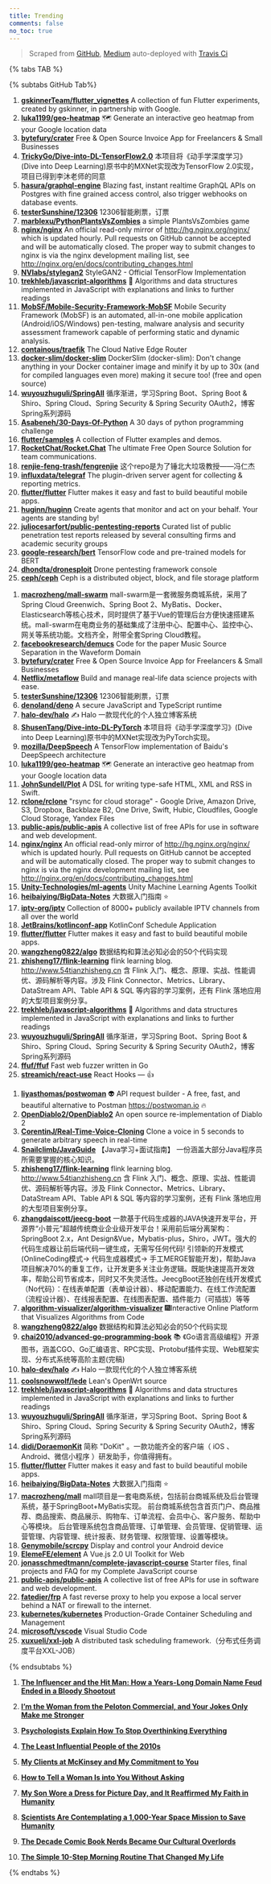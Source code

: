 ```yaml
---
title: Trending
comments: false
no_toc: true
---
```


> Scraped from [GitHub](https://github.com/trending), [Medium](https://medium.com/topic/popular)
auto-deployed with [Travis Ci](https://travis-ci.org/)

{% tabs TAB %}
<!-- tab GitHub -->
{% subtabs GitHub Tab%}
<!-- tab Daily -->
1. [**gskinnerTeam/flutter_vignettes**](https://github.com/gskinnerTeam/flutter_vignettes)
A collection of fun Flutter experiments, created by gskinner, in partnership with Google.
2. [**luka1199/geo-heatmap**](https://github.com/luka1199/geo-heatmap)
🗺 Generate an interactive geo heatmap from your Google location data
3. [**bytefury/crater**](https://github.com/bytefury/crater)
Free & Open Source Invoice App for Freelancers & Small Businesses
4. [**TrickyGo/Dive-into-DL-TensorFlow2.0**](https://github.com/TrickyGo/Dive-into-DL-TensorFlow2.0)
本项目将《动手学深度学习》(Dive into Deep Learning)原书中的MXNet实现改为TensorFlow 2.0实现，项目已得到李沐老师的同意
5. [**hasura/graphql-engine**](https://github.com/hasura/graphql-engine)
Blazing fast, instant realtime GraphQL APIs on Postgres with fine grained access control, also trigger webhooks on database events.
6. [**testerSunshine/12306**](https://github.com/testerSunshine/12306)
12306智能刷票，订票
7. [**marblexu/PythonPlantsVsZombies**](https://github.com/marblexu/PythonPlantsVsZombies)
a simple PlantsVsZombies game
8. [**nginx/nginx**](https://github.com/nginx/nginx)
An official read-only mirror of http://hg.nginx.org/nginx/ which is updated hourly. Pull requests on GitHub cannot be accepted and will be automatically closed. The proper way to submit changes to nginx is via the nginx development mailing list, see http://nginx.org/en/docs/contributing_changes.html
9. [**NVlabs/stylegan2**](https://github.com/NVlabs/stylegan2)
StyleGAN2 - Official TensorFlow Implementation
10. [**trekhleb/javascript-algorithms**](https://github.com/trekhleb/javascript-algorithms)
📝 Algorithms and data structures implemented in JavaScript with explanations and links to further readings
11. [**MobSF/Mobile-Security-Framework-MobSF**](https://github.com/MobSF/Mobile-Security-Framework-MobSF)
Mobile Security Framework (MobSF) is an automated, all-in-one mobile application (Android/iOS/Windows) pen-testing, malware analysis and security assessment framework capable of performing static and dynamic analysis.
12. [**containous/traefik**](https://github.com/containous/traefik)
The Cloud Native Edge Router
13. [**docker-slim/docker-slim**](https://github.com/docker-slim/docker-slim)
DockerSlim (docker-slim): Don't change anything in your Docker container image and minify it by up to 30x (and for compiled languages even more) making it secure too! (free and open source)
14. [**wuyouzhuguli/SpringAll**](https://github.com/wuyouzhuguli/SpringAll)
循序渐进，学习Spring Boot、Spring Boot & Shiro、Spring Cloud、Spring Security & Spring Security OAuth2，博客Spring系列源码
15. [**Asabeneh/30-Days-Of-Python**](https://github.com/Asabeneh/30-Days-Of-Python)
A 30 days of python programming challenge
16. [**flutter/samples**](https://github.com/flutter/samples)
A collection of Flutter examples and demos.
17. [**RocketChat/Rocket.Chat**](https://github.com/RocketChat/Rocket.Chat)
The ultimate Free Open Source Solution for team communications.
18. [**renjie-feng-trash/fengrenjie**](https://github.com/renjie-feng-trash/fengrenjie)
这个repo是为了锤北大垃圾教授——冯仁杰
19. [**influxdata/telegraf**](https://github.com/influxdata/telegraf)
The plugin-driven server agent for collecting & reporting metrics.
20. [**flutter/flutter**](https://github.com/flutter/flutter)
Flutter makes it easy and fast to build beautiful mobile apps.
21. [**huginn/huginn**](https://github.com/huginn/huginn)
Create agents that monitor and act on your behalf. Your agents are standing by!
22. [**juliocesarfort/public-pentesting-reports**](https://github.com/juliocesarfort/public-pentesting-reports)
Curated list of public penetration test reports released by several consulting firms and academic security groups
23. [**google-research/bert**](https://github.com/google-research/bert)
TensorFlow code and pre-trained models for BERT
24. [**dhondta/dronesploit**](https://github.com/dhondta/dronesploit)
Drone pentesting framework console
25. [**ceph/ceph**](https://github.com/ceph/ceph)
Ceph is a distributed object, block, and file storage platform
<!-- endtab -->
<!-- tab Weekly -->
1. [**macrozheng/mall-swarm**](https://github.com/macrozheng/mall-swarm)
mall-swarm是一套微服务商城系统，采用了 Spring Cloud Greenwich、Spring Boot 2、MyBatis、Docker、Elasticsearch等核心技术，同时提供了基于Vue的管理后台方便快速搭建系统。mall-swarm在电商业务的基础集成了注册中心、配置中心、监控中心、网关等系统功能。文档齐全，附带全套Spring Cloud教程。
2. [**facebookresearch/demucs**](https://github.com/facebookresearch/demucs)
Code for the paper Music Source Separation in the Waveform Domain
3. [**bytefury/crater**](https://github.com/bytefury/crater)
Free & Open Source Invoice App for Freelancers & Small Businesses
4. [**Netflix/metaflow**](https://github.com/Netflix/metaflow)
Build and manage real-life data science projects with ease.
5. [**testerSunshine/12306**](https://github.com/testerSunshine/12306)
12306智能刷票，订票
6. [**denoland/deno**](https://github.com/denoland/deno)
A secure JavaScript and TypeScript runtime
7. [**halo-dev/halo**](https://github.com/halo-dev/halo)
✍ Halo 一款现代化的个人独立博客系统
8. [**ShusenTang/Dive-into-DL-PyTorch**](https://github.com/ShusenTang/Dive-into-DL-PyTorch)
本项目将《动手学深度学习》(Dive into Deep Learning)原书中的MXNet实现改为PyTorch实现。
9. [**mozilla/DeepSpeech**](https://github.com/mozilla/DeepSpeech)
A TensorFlow implementation of Baidu's DeepSpeech architecture
10. [**luka1199/geo-heatmap**](https://github.com/luka1199/geo-heatmap)
🗺 Generate an interactive geo heatmap from your Google location data
11. [**JohnSundell/Plot**](https://github.com/JohnSundell/Plot)
A DSL for writing type-safe HTML, XML and RSS in Swift.
12. [**rclone/rclone**](https://github.com/rclone/rclone)
"rsync for cloud storage" - Google Drive, Amazon Drive, S3, Dropbox, Backblaze B2, One Drive, Swift, Hubic, Cloudfiles, Google Cloud Storage, Yandex Files
13. [**public-apis/public-apis**](https://github.com/public-apis/public-apis)
A collective list of free APIs for use in software and web development.
14. [**nginx/nginx**](https://github.com/nginx/nginx)
An official read-only mirror of http://hg.nginx.org/nginx/ which is updated hourly. Pull requests on GitHub cannot be accepted and will be automatically closed. The proper way to submit changes to nginx is via the nginx development mailing list, see http://nginx.org/en/docs/contributing_changes.html
15. [**Unity-Technologies/ml-agents**](https://github.com/Unity-Technologies/ml-agents)
Unity Machine Learning Agents Toolkit
16. [**heibaiying/BigData-Notes**](https://github.com/heibaiying/BigData-Notes)
大数据入门指南 ⭐️
17. [**iptv-org/iptv**](https://github.com/iptv-org/iptv)
Collection of 8000+ publicly available IPTV channels from all over the world
18. [**JetBrains/kotlinconf-app**](https://github.com/JetBrains/kotlinconf-app)
KotlinConf Schedule Application
19. [**flutter/flutter**](https://github.com/flutter/flutter)
Flutter makes it easy and fast to build beautiful mobile apps.
20. [**wangzheng0822/algo**](https://github.com/wangzheng0822/algo)
数据结构和算法必知必会的50个代码实现
21. [**zhisheng17/flink-learning**](https://github.com/zhisheng17/flink-learning)
flink learning blog. http://www.54tianzhisheng.cn 含 Flink 入门、概念、原理、实战、性能调优、源码解析等内容。涉及 Flink Connector、Metrics、Library、DataStream API、Table API & SQL 等内容的学习案例，还有 Flink 落地应用的大型项目案例分享。
22. [**trekhleb/javascript-algorithms**](https://github.com/trekhleb/javascript-algorithms)
📝 Algorithms and data structures implemented in JavaScript with explanations and links to further readings
23. [**wuyouzhuguli/SpringAll**](https://github.com/wuyouzhuguli/SpringAll)
循序渐进，学习Spring Boot、Spring Boot & Shiro、Spring Cloud、Spring Security & Spring Security OAuth2，博客Spring系列源码
24. [**ffuf/ffuf**](https://github.com/ffuf/ffuf)
Fast web fuzzer written in Go
25. [**streamich/react-use**](https://github.com/streamich/react-use)
React Hooks — 👍
<!-- endtab -->
<!-- tab Monthly -->
1. [**liyasthomas/postwoman**](https://github.com/liyasthomas/postwoman)
👽 API request builder - A free, fast, and beautiful alternative to Postman https://postwoman.io 🔥
2. [**OpenDiablo2/OpenDiablo2**](https://github.com/OpenDiablo2/OpenDiablo2)
An open source re-implementation of Diablo 2
3. [**CorentinJ/Real-Time-Voice-Cloning**](https://github.com/CorentinJ/Real-Time-Voice-Cloning)
Clone a voice in 5 seconds to generate arbitrary speech in real-time
4. [**Snailclimb/JavaGuide**](https://github.com/Snailclimb/JavaGuide)
【Java学习+面试指南】 一份涵盖大部分Java程序员所需要掌握的核心知识。
5. [**zhisheng17/flink-learning**](https://github.com/zhisheng17/flink-learning)
flink learning blog. http://www.54tianzhisheng.cn 含 Flink 入门、概念、原理、实战、性能调优、源码解析等内容。涉及 Flink Connector、Metrics、Library、DataStream API、Table API & SQL 等内容的学习案例，还有 Flink 落地应用的大型项目案例分享。
6. [**zhangdaiscott/jeecg-boot**](https://github.com/zhangdaiscott/jeecg-boot)
一款基于代码生成器的JAVA快速开发平台，开源界“小普元”超越传统商业企业级开发平台！采用前后端分离架构：SpringBoot 2.x，Ant Design&Vue，Mybatis-plus，Shiro，JWT。强大的代码生成器让前后端代码一键生成，无需写任何代码! 引领新的开发模式(OnlineCoding模式-> 代码生成器模式-> 手工MERGE智能开发)，帮助Java项目解决70%的重复工作，让开发更多关注业务逻辑。既能快速提高开发效率，帮助公司节省成本，同时又不失灵活性。JeecgBoot还独创在线开发模式（No代码）：在线表单配置（表单设计器）、移动配置能力、在线工作流配置（流程设计器）、在线报表配置、在线图表配置、插件能力（可插拔）等等
7. [**algorithm-visualizer/algorithm-visualizer**](https://github.com/algorithm-visualizer/algorithm-visualizer)
🎆Interactive Online Platform that Visualizes Algorithms from Code
8. [**wangzheng0822/algo**](https://github.com/wangzheng0822/algo)
数据结构和算法必知必会的50个代码实现
9. [**chai2010/advanced-go-programming-book**](https://github.com/chai2010/advanced-go-programming-book)
📚 《Go语言高级编程》开源图书，涵盖CGO、Go汇编语言、RPC实现、Protobuf插件实现、Web框架实现、分布式系统等高阶主题(完稿)
10. [**halo-dev/halo**](https://github.com/halo-dev/halo)
✍ Halo 一款现代化的个人独立博客系统
11. [**coolsnowwolf/lede**](https://github.com/coolsnowwolf/lede)
Lean's OpenWrt source
12. [**trekhleb/javascript-algorithms**](https://github.com/trekhleb/javascript-algorithms)
📝 Algorithms and data structures implemented in JavaScript with explanations and links to further readings
13. [**wuyouzhuguli/SpringAll**](https://github.com/wuyouzhuguli/SpringAll)
循序渐进，学习Spring Boot、Spring Boot & Shiro、Spring Cloud、Spring Security & Spring Security OAuth2，博客Spring系列源码
14. [**didi/DoraemonKit**](https://github.com/didi/DoraemonKit)
简称 "DoKit" 。一款功能齐全的客户端（ iOS 、Android、微信小程序 ）研发助手，你值得拥有。
15. [**flutter/flutter**](https://github.com/flutter/flutter)
Flutter makes it easy and fast to build beautiful mobile apps.
16. [**heibaiying/BigData-Notes**](https://github.com/heibaiying/BigData-Notes)
大数据入门指南 ⭐️
17. [**macrozheng/mall**](https://github.com/macrozheng/mall)
mall项目是一套电商系统，包括前台商城系统及后台管理系统，基于SpringBoot+MyBatis实现。 前台商城系统包含首页门户、商品推荐、商品搜索、商品展示、购物车、订单流程、会员中心、客户服务、帮助中心等模块。 后台管理系统包含商品管理、订单管理、会员管理、促销管理、运营管理、内容管理、统计报表、财务管理、权限管理、设置等模块。
18. [**Genymobile/scrcpy**](https://github.com/Genymobile/scrcpy)
Display and control your Android device
19. [**ElemeFE/element**](https://github.com/ElemeFE/element)
A Vue.js 2.0 UI Toolkit for Web
20. [**jonasschmedtmann/complete-javascript-course**](https://github.com/jonasschmedtmann/complete-javascript-course)
Starter files, final projects and FAQ for my Complete JavaScript course
21. [**public-apis/public-apis**](https://github.com/public-apis/public-apis)
A collective list of free APIs for use in software and web development.
22. [**fatedier/frp**](https://github.com/fatedier/frp)
A fast reverse proxy to help you expose a local server behind a NAT or firewall to the internet.
23. [**kubernetes/kubernetes**](https://github.com/kubernetes/kubernetes)
Production-Grade Container Scheduling and Management
24. [**microsoft/vscode**](https://github.com/microsoft/vscode)
Visual Studio Code
25. [**xuxueli/xxl-job**](https://github.com/xuxueli/xxl-job)
A distributed task scheduling framework.（分布式任务调度平台XXL-JOB）
<!-- endtab -->
{% endsubtabs %}
<!-- endtab --><!-- tab Medium -->
1. [**The Influencer and the Hit Man: How a Years-Long Domain Name Feud Ended in a Bloody Shootout**](https://onezero.medium.com/the-influencer-and-the-hit-man-6c3905efd3c3?source=topic_page---------------------------20)

2. [**I’m the Woman from the Peloton Commercial, and Your Jokes Only Make me Stronger**](https://medium.com/@heysladey/im-the-woman-from-the-peloton-commercial-and-your-jokes-only-make-me-stronger-43b85bcaebdc?source=topic_page---------0------------------1)

3. [**Psychologists Explain How To Stop Overthinking Everything**](https://medium.com/kaizen-habits/psychologists-explain-how-to-stop-overthinking-everything-e527962a393?source=topic_page---------1------------------1)

4. [**The Least Influential People of the 2010s**](https://gen.medium.com/the-least-influential-people-of-the-2010s-8121ce8ca5c1?source=topic_page---------2------------------1)

5. [**My Clients at McKinsey and My Commitment to You**](https://medium.com/the-moment-by-pete-for-america/my-clients-at-mckinsey-and-my-commitment-to-you-a0e0517f9ab1?source=topic_page---------4------------------1)

6. [**How to Tell a Woman Is into You Without Asking**](https://psiloveyou.xyz/how-to-tell-a-woman-is-into-you-without-asking-b793e0d85bec?source=topic_page---------5------------------1)

7. [**My Son Wore a Dress for Picture Day, and It Reaffirmed My Faith in Humanity**](https://medium.com/apparently/my-son-wore-a-dress-for-picture-day-and-it-reaffirmed-my-faith-in-humanity-ffac91efaef0?source=topic_page---------6------------------1)

8. [**Scientists Are Contemplating a 1,000-Year Space Mission to Save Humanity**](https://onezero.medium.com/scientists-are-contemplating-a-1-000-year-space-mission-to-save-humanity-70882a0d6e47?source=topic_page---------7------------------1)

9. [**The Decade Comic Book Nerds Became Our Cultural Overlords**](https://gen.medium.com/the-decade-comic-book-nerds-became-our-cultural-overlords-f219b732a660?source=topic_page---------8------------------1)

10. [**The Simple 10-Step Morning Routine That Changed My Life**](https://medium.com/better-humans/the-simple-10-step-morning-routine-that-changed-my-life-9a75df25492e?source=topic_page---------9------------------1)

<!-- endtab -->
{% endtabs %}
